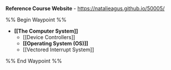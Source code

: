 **Reference Course Website** - https://natalieagus.github.io/50005/

%% Begin Waypoint %%
- **[[The Computer System]]**
	- [[Device Controllers]]
	- **[[Operating System (OS)]]**
	- [[Vectored Interrupt System]]

%% End Waypoint %%